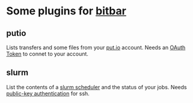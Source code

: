# Some plugins for [bitbar](https://getbitbar.com/)

## putio
Lists transfers and some files from your [put.io](https://put.io) account. Needs an [OAuth Token](https://put.io/v2/docs/gettingstarted.html) to connet to your account. 

## slurm
List the contents of a [slurm scheduler](http://slurm.schedmd.com/) and the status of your jobs.
Needs [public-key authentication](https://help.ubuntu.com/community/SSH/OpenSSH/Keys) for ssh.
